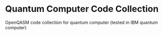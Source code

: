 # Quantum Computer Code Collection
OpenQASM code collection for quantum computer (tested in IBM quantum computer)
